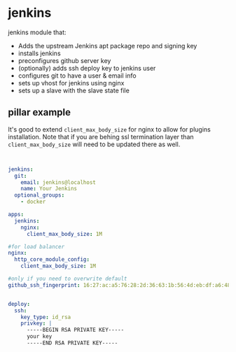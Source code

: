 jenkins
=======

jenkins module that:
 - Adds the upstream Jenkins apt package repo and signing key
 - installs jenkins
 - preconfigures github server key
 - (optionally) adds ssh deploy key to jenkins user
 - configures git to have a user & email info
 - sets up vhost for jenkins using nginx
 - sets up a slave with the slave state file

pillar example
--------------
It's good to extend `client_max_body_size` for nginx to allow for plugins installation. Note that if you are behing ssl termination layer than `client_max_body_size` will need to be updated there as well.


```yaml


jenkins:
  git:
    email: jenkins@localhost
    name: Your Jenkins
  optional_groups:
    - docker

apps:
  jenkins:
    nginx:
      client_max_body_size: 1M

#for load balancer
nginx:
  http_core_module_config:
    client_max_body_size: 1M

#only if you need to overwrite default
github_ssh_fingerprint: 16:27:ac:a5:76:28:2d:36:63:1b:56:4d:eb:df:a6:48


deploy:
  ssh:
    key_type: id_rsa
    privkey: |
      -----BEGIN RSA PRIVATE KEY-----
      your key
      -----END RSA PRIVATE KEY-----


```
